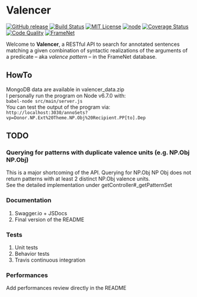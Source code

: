 # Valencer
[![GitHub release](https://img.shields.io/github/release/akb89/valencer.svg?style=flat-square)]()
[![Build Status](https://img.shields.io/travis/akb89/valencer.svg?style=flat-square)](https://travis-ci.org/akb89/valencer)
[![MIT License](http://img.shields.io/badge/license-MIT-000000.svg?style=flat-square)](LICENSE.txt)
[![node](https://img.shields.io/node/v/gh-badges.svg?style=flat-square)](https://nodejs.org/en/download/current/)
[![Coverage Status](https://img.shields.io/coveralls/akb89/valencer/dev.svg?style=flat-square)](https://coveralls.io/r/akb89/valencer?branch=master)
[![Code Quality](https://img.shields.io/codeclimate/github/akb89/valencer.svg?style=flat-square)](https://codeclimate.com/github/akb89/valencer)
[![FrameNet](https://img.shields.io/badge/framenet-1.6-blue.svg?style=flat-square)](https://framenet.icsi.berkeley.edu/fndrupal/)

Welcome to **Valencer**, a RESTful API to search for annotated sentences matching a given combination of syntactic realizations of the arguments of a predicate &ndash; aka *valence pattern* &ndash; in the FrameNet database.

## HowTo
MongoDB data are available in valencer_data.zip  
I personally run the program on Node v6.7.0 with:  
`babel-node src/main/server.js`  
You can test the output of the program via:  
`http://localhost:3030/annoSets?vp=Donor.NP.Ext%20Theme.NP.Obj%20Recipient.PP[to].Dep`

## TODO
### Querying for patterns with duplicate valence units (e.g. NP.Obj NP.Obj) 
This is a major shortcoming of the API. Querying for NP.Obj NP Obj does not return patterns with at least 2 distinct NP.Obj valence units.   
See the detailed implementation under getController#_getPatternSet

### Documentation
1. Swagger.io + JSDocs  
2. Final version of the README  

### Tests
1. Unit tests
2. Behavior tests
3. Travis continuous integration 

### Performances
Add performances review directly in the README
